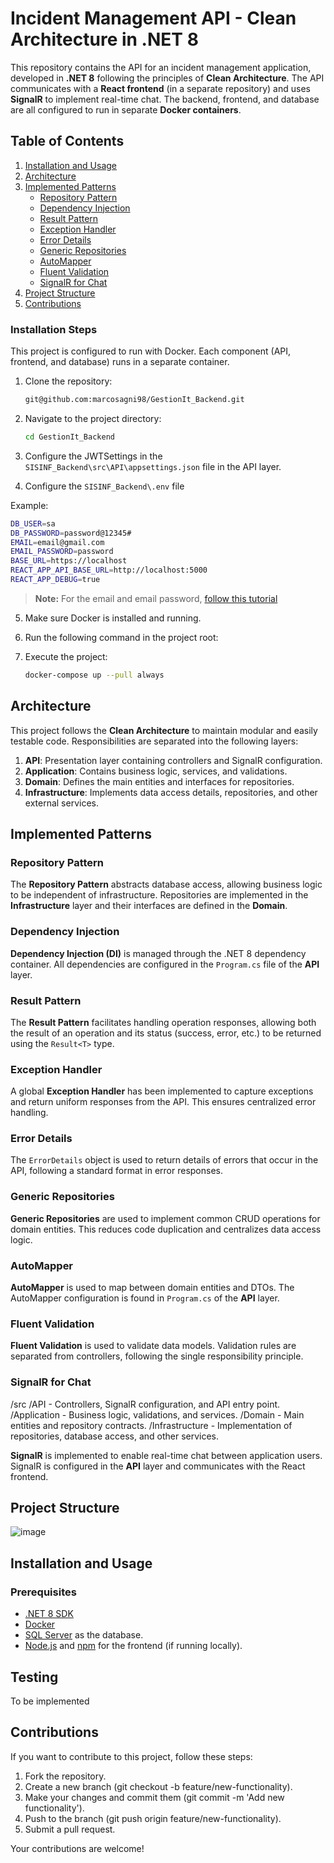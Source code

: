 # Incident Management API - Clean Architecture in .NET 8

This repository contains the API for an incident management application, developed in **.NET 8** following the principles of **Clean Architecture**. The API communicates with a **React frontend** (in a separate repository) and uses **SignalR** to implement real-time chat. The backend, frontend, and database are all configured to run in separate **Docker containers**.

## Table of Contents
1. [Installation and Usage](#installation-and-usage)
2. [Architecture](#architecture)
3. [Implemented Patterns](#implemented-patterns)
   - [Repository Pattern](#repository-pattern)
   - [Dependency Injection](#dependency-injection)
   - [Result Pattern](#result-pattern)
   - [Exception Handler](#exception-handler)
   - [Error Details](#error-details)
   - [Generic Repositories](#generic-repositories)
   - [AutoMapper](#automapper)
   - [Fluent Validation](#fluent-validation)
   - [SignalR for Chat](#signalr-for-chat)
4. [Project Structure](#project-structure)
5. [Contributions](#contributions)
   
### Installation Steps

This project is configured to run with Docker. Each component (API, frontend, and database) runs in a separate container.

1. Clone the repository:

   ```bash
   git@github.com:marcosagni98/GestionIt_Backend.git
   ```
   
2. Navigate to the project directory:
   
   ```bash
   cd GestionIt_Backend
   ```
       
3. Configure the JWTSettings in the `SISINF_Backend\src\API\appsettings.json` file in the API layer.

4. Configure the `SISINF_Backend\.env` file

Example:
   ```bash
   DB_USER=sa
   DB_PASSWORD=password@12345#
   EMAIL=email@gmail.com
   EMAIL_PASSWORD=password
   BASE_URL=https://localhost
   REACT_APP_API_BASE_URL=http://localhost:5000
   REACT_APP_DEBUG=true
   ```

> **Note:** For the email and email password, [follow this tutorial
](https://www.hostpapa.com/knowledgebase/how-to-create-and-use-google-app-passwords/)
5. Make sure Docker is installed and running.

6. Run the following command in the project root:

7. Execute the project:
   
    ```bash
    docker-compose up --pull always
    ```

## Architecture

This project follows the **Clean Architecture** to maintain modular and easily testable code. Responsibilities are separated into the following layers:

1. **API**: Presentation layer containing controllers and SignalR configuration.
2. **Application**: Contains business logic, services, and validations.
3. **Domain**: Defines the main entities and interfaces for repositories.
4. **Infrastructure**: Implements data access details, repositories, and other external services.

## Implemented Patterns

### Repository Pattern

The **Repository Pattern** abstracts database access, allowing business logic to be independent of infrastructure. Repositories are implemented in the **Infrastructure** layer and their interfaces are defined in the **Domain**.

### Dependency Injection

**Dependency Injection (DI)** is managed through the .NET 8 dependency container. All dependencies are configured in the `Program.cs` file of the **API** layer.

### Result Pattern

The **Result Pattern** facilitates handling operation responses, allowing both the result of an operation and its status (success, error, etc.) to be returned using the `Result<T>` type.

### Exception Handler

A global **Exception Handler** has been implemented to capture exceptions and return uniform responses from the API. This ensures centralized error handling.

### Error Details

The `ErrorDetails` object is used to return details of errors that occur in the API, following a standard format in error responses.

### Generic Repositories

**Generic Repositories** are used to implement common CRUD operations for domain entities. This reduces code duplication and centralizes data access logic.

### AutoMapper

**AutoMapper** is used to map between domain entities and DTOs. The AutoMapper configuration is found in `Program.cs` of the **API** layer.

### Fluent Validation

**Fluent Validation** is used to validate data models. Validation rules are separated from controllers, following the single responsibility principle.

### SignalR for Chat
/src /API - Controllers, SignalR configuration, and API entry point. /Application - Business logic, validations, and services. /Domain - Main entities and repository contracts. /Infrastructure - Implementation of repositories, database access, and other services.

**SignalR** is implemented to enable real-time chat between application users. SignalR is configured in the **API** layer and communicates with the React frontend.

## Project Structure
![image](https://github.com/user-attachments/assets/a924da72-e3b0-4661-ab7f-bd18092b1ae0)

## Installation and Usage

### Prerequisites

- [.NET 8 SDK](https://dotnet.microsoft.com/download/dotnet/8.0)
- [Docker](https://www.docker.com/get-started)
- [SQL Server](https://www.microsoft.com/en-us/sql-server/sql-server-downloads) as the database.
- [Node.js](https://nodejs.org/) and [npm](https://www.npmjs.com/) for the frontend (if running locally).

## Testing

To be implemented

## Contributions

If you want to contribute to this project, follow these steps:

1. Fork the repository.
2. Create a new branch (git checkout -b feature/new-functionality).
3. Make your changes and commit them (git commit -m 'Add new functionality').
4. Push to the branch (git push origin feature/new-functionality).
5. Submit a pull request.

Your contributions are welcome!
